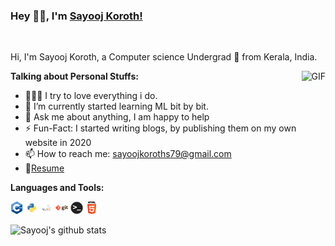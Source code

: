 
### Hey 👋🏽, I'm [Sayooj Koroth!]()

<br />

Hi, I'm Sayooj Koroth, a Computer science Undergrad 🚀 from Kerala, India.

<img align="right" alt="GIF" src="https://media.giphy.com/media/836HiJc7pgzy8iNXCn/giphy.gif" />

**Talking about Personal Stuffs:**

- 👨🏽‍💻 I try to love everything i do.
- 🌱 I’m currently started learning ML bit by bit. 
- 💬 Ask me about anything, I am happy to help
- ⚡️ Fun-Fact: I started writing blogs, by publishing them on my own website in 2020
- 📫 How to reach me: sayoojkoroths79@gmail.com
- 📝[Resume]()

**Languages and Tools:**

<code><img height="20" src="https://raw.githubusercontent.com/github/explore/80688e429a7d4ef2fca1e82350fe8e3517d3494d/topics/cpp/cpp.png"></code>
<code><img height="20" src="https://raw.githubusercontent.com/github/explore/80688e429a7d4ef2fca1e82350fe8e3517d3494d/topics/python/python.png"></code>
<code><img height="20" src="https://raw.githubusercontent.com/github/explore/80688e429a7d4ef2fca1e82350fe8e3517d3494d/topics/mysql/mysql.png"></code>
<code><img height="20" src="https://raw.githubusercontent.com/github/explore/80688e429a7d4ef2fca1e82350fe8e3517d3494d/topics/git/git.png"></code>
<code><img height="20" src="https://raw.githubusercontent.com/github/explore/80688e429a7d4ef2fca1e82350fe8e3517d3494d/topics/terminal/terminal.png"></code>
<code><img height="20" src="https://raw.githubusercontent.com/github/explore/80688e429a7d4ef2fca1e82350fe8e3517d3494d/topics/html/html.png"></code>

![Sayooj's github stats](https://github-readme-stats.vercel.app/api?username=Sayoojkoroth&show_icons=true&hide_border=true)
